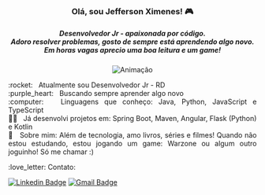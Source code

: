 <h3 align="center"> Olá, sou Jefferson Ximenes! 🎮</h3>
<h5 align="center"> Desenvolvedor Jr - apaixonada por código. <br/> 
 Adoro resolver problemas, gosto de sempre está aprendendo algo novo. Em horas vagas aprecio uma boa leitura e um game!</h5> 

<p align="center">
<img src="https://camo.githubusercontent.com/cdbee60d64689371b2b2f9438037116e9fe7ee74/68747470733a2f2f6d656469612e67697068792e636f6d2f6d656469612f4c3152317476493973766b495777705659722f67697068792e676966" alt="Animação"/>
</p>


 <p align="justify"> :rocket:  &nbsp; Atualmente sou Desenvolvedor Jr - RD
 <br/> :purple_heart: &nbsp; Buscando sempre aprender algo novo
 <br/> :computer: &nbsp; Linguagens que conheço: Java, Python, JavaScript e TypeScript
 <br/> 👨‍💻 &nbsp; Já desenvolvi projetos em: Spring Boot, Maven, Angular, Flask (Python) e Kotlin 
 <br/> 💬 &nbsp; Sobre mim: Além de tecnologia, amo livros, séries e filmes! Quando não estou estudando, estou jogando um game: Warzone ou algum outro joguinho! Só me chamar :) </p>
 

<p align="left">  :love_letter:  Contato:
 
[![Linkedin Badge](https://img.shields.io/badge/-IzabelaToledo-blue?style=flat-square&logo=Linkedin&logoColor=white&link=https://www.linkedin.com/in/jefferson-ximenes/)](https://www.linkedin.com/in/jefferson-ximenes/) 
[![Gmail Badge](https://img.shields.io/badge/-jefferson.ximenes11@hotmail.com-c14438?style=flat-square&logo=Gmail&logoColor=white&link=mailto:jefferson.ximenes11@hotmail.com)](mailto:jefferson.ximenes11@hotmail.com)

<!-- Créditos Izabela Toledo -->
</p>

